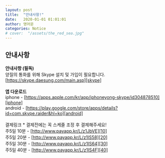 ```yaml
---
layout: post
title:  "안내사항!"
date:   2020-01-01 01:01:01
author: 영어문
categories: Notice
# cover:  "/assets/the_red_sea.jpg"
---
```


## 안내사항

<strong>안내사항 (필독)</strong><br>
양질의 통화를 위해 Skype 설치 및 가입이 필요합니다.<br>
[https://skype.daesung.com/main.asp][skype]<br>
<br>
<strong>앱 다운로드</strong><br>
iphone - [https://apps.apple.com/kr/app/iphoneyong-skype/id304878510][iphone]<br>
android - [https://play.google.com/store/apps/details?id=com.skype.raider&hl=ko][android]<br>
<br>
결제링크 * 결제전에는 꼭 스케줄 조정 후 결제해주세요!<br>
주5일 10분 - [http://www.payapp.kr/L/z1JbVE][10]<br>
주5일 20분 - [http://www.payapp.kr/L/z1IS58][20]<br>
주5일 30분 - [http://www.payapp.kr/L/z1IS64][30]<br>
주5일 40분 - [http://www.payapp.kr/L/z1IS4F][40]<br>
<br> 

[10]:http://www.payapp.kr/L/z1JbVE
[20]:http://www.payapp.kr/L/z1IS58
[30]:http://www.payapp.kr/L/z1IS64
[40]:http://www.payapp.kr/L/z1IS4F
[skype]:https://skype.daesung.com/main.asp
[iphone]:https://apps.apple.com/kr/app/iphoneyong-skype/id304878510
[android]:https://play.google.com/store/apps/details?id=com.skype.raider&hl=ko